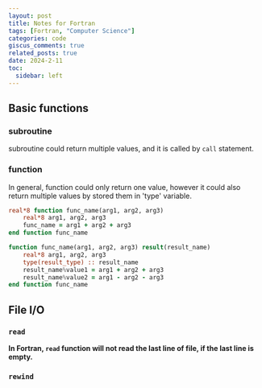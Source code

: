 ```yaml
---
layout: post
title: Notes for Fortran
tags: [Fortran, "Computer Science"]
categories: code
giscus_comments: true
related_posts: true
date: 2024-2-11
toc:
  sidebar: left
---
```


## Basic functions

### subroutine

subroutine could return multiple values, and it is called by `call` statement.

### function

In general, function could only return one value, however it could also return multiple values by stored them in 'type' variable.

```fortran
real*8 function func_name(arg1, arg2, arg3)
    real*8 arg1, arg2, arg3
    func_name = arg1 + arg2 + arg3
end function func_name

function func_name(arg1, arg2, arg3) result(result_name)
    real*8 arg1, arg2, arg3
    type(result_type) :: result_name
    result_name%value1 = arg1 + arg2 + arg3
    result_name%value2 = arg1 - arg2 - arg3
end function func_name
```

## File I/O

### `read`
**In Fortran, `read` function will not read the last line of file, if the last line is empty.**


### `rewind`
 